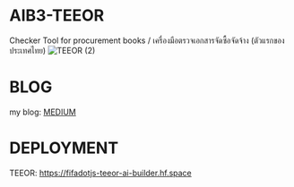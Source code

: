 # AIB3-TEEOR
Checker Tool for procurement books / เครื่องมือตรวจเอกสารจัดซื้อจัดจ้าง (ตัวแรกของประเทศไทย)
![TEEOR (2)](https://github.com/fifaak/AIB3-TEEOR/assets/63219566/210138c7-a2e7-483c-8c97-4657a44e5dea)
# BLOG
my blog: <a href = "https://medium.com/@pataradany/teeor-the-first-procurement-books-checker-tool-of-thailand-8c794987fbba">MEDIUM</a>
# DEPLOYMENT
TEEOR: https://fifadotjs-teeor-ai-builder.hf.space
